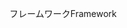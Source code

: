 <span data-ttu-id="d79e5-101">フレームワーク</span><span class="sxs-lookup"><span data-stu-id="d79e5-101">Framework</span></span>